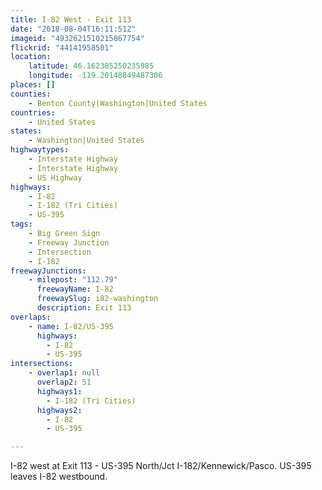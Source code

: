 ```yaml
---
title: I-82 West - Exit 113
date: "2018-08-04T16:11:51Z"
imageid: "4932621510215867754"
flickrid: "44141958501"
location:
    latitude: 46.162385250235985
    longitude: -119.20148849487306
places: []
counties:
    - Benton County|Washington|United States
countries:
    - United States
states:
    - Washington|United States
highwaytypes:
    - Interstate Highway
    - Interstate Highway
    - US Highway
highways:
    - I-82
    - I-182 (Tri Cities)
    - US-395
tags:
    - Big Green Sign
    - Freeway Junction
    - Intersection
    - I-182
freewayJunctions:
    - milepost: "112.79"
      freewayName: I-82
      freewaySlug: i82-washington
      description: Exit 113
overlaps:
    - name: I-82/US-395
      highways:
        - I-82
        - US-395
intersections:
    - overlap1: null
      overlap2: 51
      highways1:
        - I-182 (Tri Cities)
      highways2:
        - I-82
        - US-395

---
```

I-82 west at Exit 113 - US-395 North/Jct I-182/Kennewick/Pasco.  US-395 leaves I-82 westbound.